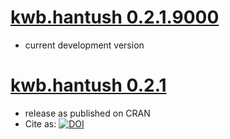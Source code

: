 
# [kwb.hantush 0.2.1.9000](https://github.com/KWB-R/kwb.hantush)

- current development version

# [kwb.hantush 0.2.1](https://github.com/KWB-R/kwb.hantush/releases/tag/v.0.2.1)

- release as published on CRAN
- Cite as: [![DOI](https://zenodo.org/badge/23293/KWB-R/kwb.hantush.svg)](https://zenodo.org/badge/latestdoi/23293/KWB-R/kwb.hantush)
